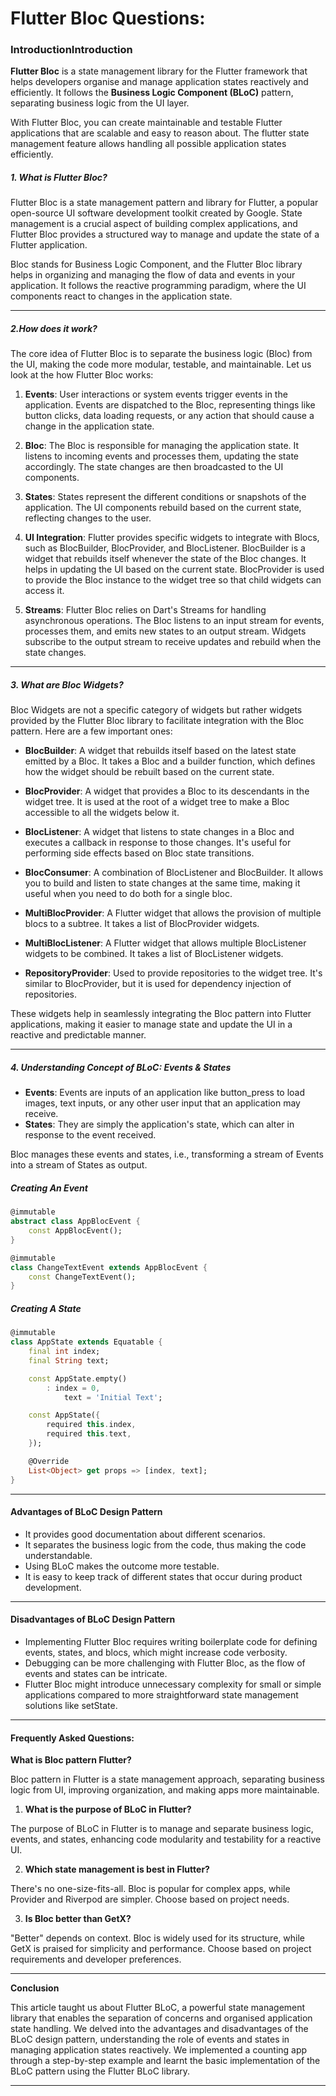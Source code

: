 # Flutter Bloc Questions:

### IntroductionIntroduction

**Flutter Bloc** is a state management library for the Flutter framework that helps developers organise and manage application states reactively and efficiently. It follows the **Business Logic Component (BLoC)** pattern, separating business logic from the UI layer.

With Flutter Bloc, you can create maintainable and testable Flutter applications that are scalable and easy to reason about. The flutter state management feature allows handling all possible application states efficiently.

##### 1. What is Flutter Bloc?

Flutter Bloc is a state management pattern and library for Flutter, a popular open-source UI software development toolkit created by Google. State management is a crucial aspect of building complex applications, and Flutter Bloc provides a structured way to manage and update the state of a Flutter application.

Bloc stands for Business Logic Component, and the Flutter Bloc library helps in organizing and managing the flow of data and events in your application. It follows the reactive programming paradigm, where the UI components react to changes in the application state.

--------

##### 2.How does it work?

The core idea of Flutter Bloc is to separate the business logic (Bloc) from the UI, making the code more modular, testable, and maintainable. Let us look at the how Flutter Bloc works:

1. **Events**: User interactions or system events trigger events in the application. Events are dispatched to the Bloc, representing things like button clicks, data loading requests, or any action that should cause a change in the application state.

2. **Bloc**: The Bloc is responsible for managing the application state. It listens to incoming events and processes them, updating the state accordingly. The state changes are then broadcasted to the UI components.

3. **States**: States represent the different conditions or snapshots of the application. The UI components rebuild based on the current state, reflecting changes to the user.

4. **UI Integration**: Flutter provides specific widgets to integrate with Blocs, such as BlocBuilder, BlocProvider, and BlocListener. BlocBuilder is a widget that rebuilds itself whenever the state of the Bloc changes. It helps in updating the UI based on the current state. BlocProvider is used to provide the Bloc instance to the widget tree so that child widgets can access it.

5. **Streams**: Flutter Bloc relies on Dart's Streams for handling asynchronous operations. The Bloc listens to an input stream for events, processes them, and emits new states to an output stream. Widgets subscribe to the output stream to receive updates and rebuild when the state changes.

--------

##### 3. What are Bloc Widgets?
Bloc Widgets are not a specific category of widgets but rather widgets provided by the Flutter Bloc library to facilitate integration with the Bloc pattern. Here are a few important ones:

- **BlocBuilder**: A widget that rebuilds itself based on the latest state emitted by a Bloc. It takes a Bloc and a builder function, which defines how the widget should be rebuilt based on the current state.

- **BlocProvider**: A widget that provides a Bloc to its descendants in the widget tree. It is used at the root of a widget tree to make a Bloc accessible to all the widgets below it.

- **BlocListener**: A widget that listens to state changes in a Bloc and executes a callback in response to those changes. It's useful for performing side effects based on Bloc state transitions.

- **BlocConsumer**: A combination of BlocListener and BlocBuilder. It allows you to build and listen to state changes at the same time, making it useful when you need to do both for a single bloc.

- **MultiBlocProvider**: A Flutter widget that allows the provision of multiple blocs to a subtree. It takes a list of BlocProvider widgets.

- **MultiBlocListener**: A Flutter widget that allows multiple BlocListener widgets to be combined. It takes a list of BlocListener widgets.

- **RepositoryProvider**: Used to provide repositories to the widget tree. It's similar to BlocProvider, but it is used for dependency injection of repositories.


These widgets help in seamlessly integrating the Bloc pattern into Flutter applications, making it easier to manage state and update the UI in a reactive and predictable manner.



------------

##### 4. Understanding Concept of BLoC: Events & States

- **Events**: Events are inputs of an application like button_press to load images, text inputs, or any other user input that an application may receive.
- **States**: They are simply the application's state, which can alter in response to the event received.

Bloc manages these events and states, i.e., transforming a stream of Events into a stream of States as output.

##### Creating An Event

```dart
@immutable
abstract class AppBlocEvent {
	const AppBlocEvent();
}

@immutable
class ChangeTextEvent extends AppBlocEvent {
	const ChangeTextEvent();
}

```


##### Creating A State
```dart
@immutable
class AppState extends Equatable {
	final int index;
	final String text;

	const AppState.empty()
		: index = 0,
			text = 'Initial Text';

	const AppState({
		required this.index,
		required this.text,
	});

	@Override
	List<Object> get props => [index, text];
}

```
------------

#### Advantages of BLoC Design Pattern

- It provides good documentation about different scenarios.
- It separates the business logic from the code, thus making the code understandable.
- Using BLoC makes the outcome more testable.
- It is easy to keep track of different states that occur during product development.

------------

#### Disadvantages of BLoC Design Pattern

- Implementing Flutter Bloc requires writing boilerplate code for defining events, states, and blocs, which might increase code verbosity.
- Debugging can be more challenging with Flutter Bloc, as the flow of events and states can be intricate.
- Flutter Bloc might introduce unnecessary complexity for small or simple applications compared to more straightforward state management solutions like setState.

------------

#### Frequently Asked Questions:

**What is Bloc pattern Flutter?**

Bloc pattern in Flutter is a state management approach, separating business logic from UI, improving organization, and making apps more maintainable.

1. **What is the purpose of BLoC in Flutter?**

The purpose of BLoC in Flutter is to manage and separate business logic, events, and states, enhancing code modularity and testability for a reactive UI.

2. **Which state management is best in Flutter?**

There's no one-size-fits-all. Bloc is popular for complex apps, while Provider and Riverpod are simpler. Choose based on project needs.

3. **Is Bloc better than GetX?**

"Better" depends on context. Bloc is widely used for its structure, while GetX is praised for simplicity and performance. Choose based on project requirements and developer preferences.

------------

**Conclusion**

This article taught us about Flutter BLoC, a powerful state management library that enables the separation of concerns and organised application state handling. We delved into the advantages and disadvantages of the BLoC design pattern, understanding the role of events and states in managing application states reactively. We implemented a counting app through a step-by-step example and learnt the basic implementation of the BLoC pattern using the Flutter BLoC library.

------------









